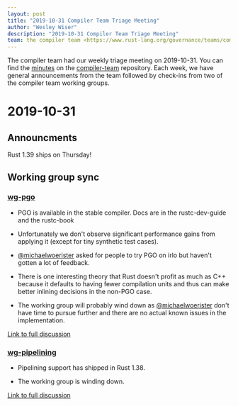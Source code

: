 ```yaml
---
layout: post
title: "2019-10-31 Compiler Team Triage Meeting"
author: "Wesley Wiser"
description: "2019-10-31 Compiler Team Triage Meeting"
team: the compiler team <https://www.rust-lang.org/governance/teams/compiler>
---
```


The compiler team had our weekly triage meeting on 2019-10-31.
You can find the [minutes](https://rust-lang.github.io/compiler-team/minutes/triage-meeting/2019-10-31/) on the [compiler-team](https://github.com/rust-lang/compiler-team) repository.
Each week, we have general announcements from the team followed by check-ins from two of the compiler team working groups.

# 2019-10-31

## Announcments

Rust 1.39 ships on Thursday!

## Working group sync

### [wg-pgo](https://rust-lang.github.io/compiler-team/working-groups/pgo/)

- PGO is available in the stable compiler. Docs are in the rustc-dev-guide and the rustc-book

- Unfortunately we don't observe significant performance gains from applying it (except for tiny synthetic test cases).

- [@michaelwoerister] asked for people to try PGO on irlo but haven't gotten a lot of feedback.

- There is one interesting theory that Rust doesn't profit as much as C++ because it defaults to having fewer compilation units and thus can make better inlining decisions in the non-PGO case.

- The working group will probably wind down as [@michaelwoerister] don't have time to pursue further and there are no actual known issues in the implementation.

[Link to full discussion](https://rust-lang.zulipchat.com/#narrow/stream/131828-t-compiler/topic/weekly.20meeting.202019-10-31.20.2354818/near/179539153)

### [wg-pipelining](https://rust-lang.github.io/compiler-team/working-groups/pipelining/)

- Pipelining support has shipped in Rust 1.38.

- The working group is winding down.

[Link to full discussion](https://rust-lang.zulipchat.com/#narrow/stream/131828-t-compiler/topic/weekly.20meeting.202019-10-31.20.2354818/near/179539371)

[@michaelwoerister]: https://github.com/michaelwoerister